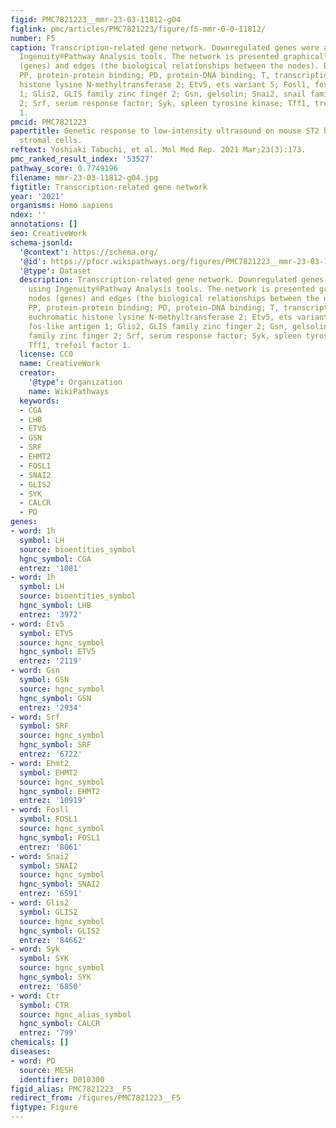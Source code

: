 ```yaml
---
figid: PMC7821223__mmr-23-03-11812-g04
figlink: pmc/articles/PMC7821223/figure/f5-mmr-0-0-11812/
number: F5
caption: Transcription-related gene network. Downregulated genes were analyzed using
  Ingenuity®Pathway Analysis tools. The network is presented graphically as nodes
  (genes) and edges (the biological relationships between the nodes). E, expression;
  PP, protein-protein binding; PD, protein-DNA binding; T, transcription. Ehmt2, euchromatic
  histone lysine N-methyltransferase 2; Etv5, ets variant 5; Fosl1, fos-like antigen
  1; Glis2, GLIS family zinc finger 2; Gsn, gelsolin; Snai2, snail family zinc finger
  2; Srf, serum response factor; Syk, spleen tyrosine kinase; Tff1, trefoil factor
  1.
pmcid: PMC7821223
papertitle: Genetic response to low-intensity ultrasound on mouse ST2 bone marrow
  stromal cells.
reftext: Yoshiaki Tabuchi, et al. Mol Med Rep. 2021 Mar;23(3):173.
pmc_ranked_result_index: '53527'
pathway_score: 0.7749196
filename: mmr-23-03-11812-g04.jpg
figtitle: Transcription-related gene network
year: '2021'
organisms: Homo sapiens
ndex: ''
annotations: []
seo: CreativeWork
schema-jsonld:
  '@context': https://schema.org/
  '@id': https://pfocr.wikipathways.org/figures/PMC7821223__mmr-23-03-11812-g04.html
  '@type': Dataset
  description: Transcription-related gene network. Downregulated genes were analyzed
    using Ingenuity®Pathway Analysis tools. The network is presented graphically as
    nodes (genes) and edges (the biological relationships between the nodes). E, expression;
    PP, protein-protein binding; PD, protein-DNA binding; T, transcription. Ehmt2,
    euchromatic histone lysine N-methyltransferase 2; Etv5, ets variant 5; Fosl1,
    fos-like antigen 1; Glis2, GLIS family zinc finger 2; Gsn, gelsolin; Snai2, snail
    family zinc finger 2; Srf, serum response factor; Syk, spleen tyrosine kinase;
    Tff1, trefoil factor 1.
  license: CC0
  name: CreativeWork
  creator:
    '@type': Organization
    name: WikiPathways
  keywords:
  - CGA
  - LHB
  - ETV5
  - GSN
  - SRF
  - EHMT2
  - FOSL1
  - SNAI2
  - GLIS2
  - SYK
  - CALCR
  - PD
genes:
- word: 1h
  symbol: LH
  source: bioentities_symbol
  hgnc_symbol: CGA
  entrez: '1081'
- word: 1h
  symbol: LH
  source: bioentities_symbol
  hgnc_symbol: LHB
  entrez: '3972'
- word: Etv5
  symbol: ETV5
  source: hgnc_symbol
  hgnc_symbol: ETV5
  entrez: '2119'
- word: Gsn
  symbol: GSN
  source: hgnc_symbol
  hgnc_symbol: GSN
  entrez: '2934'
- word: Srf
  symbol: SRF
  source: hgnc_symbol
  hgnc_symbol: SRF
  entrez: '6722'
- word: Ehmt2
  symbol: EHMT2
  source: hgnc_symbol
  hgnc_symbol: EHMT2
  entrez: '10919'
- word: Fosll
  symbol: FOSL1
  source: hgnc_symbol
  hgnc_symbol: FOSL1
  entrez: '8061'
- word: Snai2
  symbol: SNAI2
  source: hgnc_symbol
  hgnc_symbol: SNAI2
  entrez: '6591'
- word: Glis2
  symbol: GLIS2
  source: hgnc_symbol
  hgnc_symbol: GLIS2
  entrez: '84662'
- word: Syk
  symbol: SYK
  source: hgnc_symbol
  hgnc_symbol: SYK
  entrez: '6850'
- word: Ctr
  symbol: CTR
  source: hgnc_alias_symbol
  hgnc_symbol: CALCR
  entrez: '799'
chemicals: []
diseases:
- word: PD
  source: MESH
  identifier: D010300
figid_alias: PMC7821223__F5
redirect_from: /figures/PMC7821223__F5
figtype: Figure
---
```

